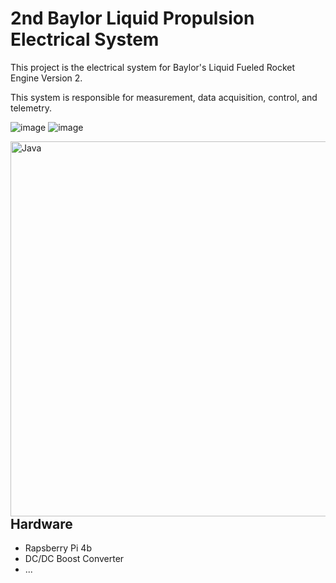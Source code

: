 # 2nd Baylor Liquid Propulsion Electrical System
This project is the electrical system for Baylor's Liquid Fueled Rocket Engine Version 2. 

This system is responsible for measurement, data acquisition, control, and telemetry.

![image](https://github.com/user-attachments/assets/0762d409-6d7f-403b-9167-cb9592e8b7b2)
![image](https://github.com/user-attachments/assets/c53c416c-6bc9-443c-aba0-f7cb299cf15e)


<img align="left" alt="Java" width="600px" src="https://github.com/user-attachments/assets/6d497a72-3782-4d06-bbcb-6c12bc6bfab2"/> <br><br>


## Hardware <br>
- Rapsberry Pi 4b
- DC/DC Boost Converter
- ...



    
